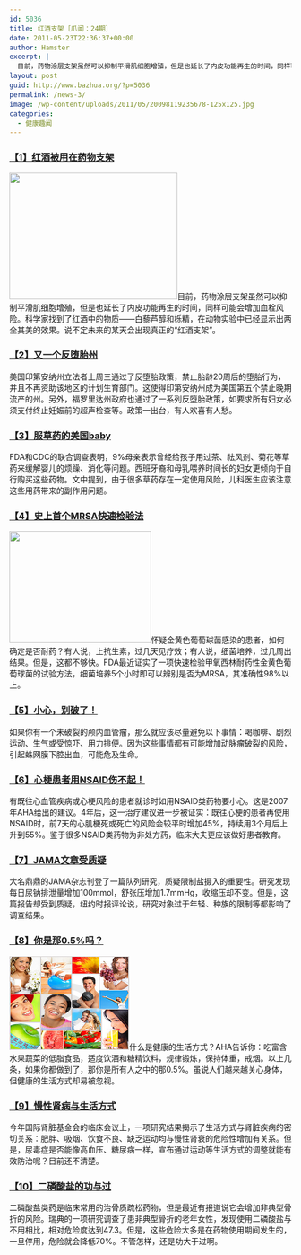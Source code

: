 ```yaml
---
id: 5036
title: 红酒支架［爪闻：24期］
date: 2011-05-23T22:36:37+00:00
author: Hamster
excerpt: |
  目前，药物涂层支架虽然可以抑制平滑肌细胞增殖，但是也延长了内皮功能再生的时间，同样可能会增加血栓风险。科学家找到了红酒中的物质——白藜芦醇和栎精，在动物实验中已经显示出两全其美的效果。说不定未来的某天会出现真正的“红酒支架”。
layout: post
guid: http://www.bazhua.org/?p=5036
permalink: /news-3/
image: /wp-content/uploads/2011/05/20098119235678-125x125.jpg
categories:
  - 健康趣闻
---
```

### [【1】红酒被用在药物支架](http://www.medscape.com/viewarticle/741921?sssdmh=dm1.684745&src=nldne)

[<img class="alignleft size-medium wp-image-5049" title="20098119235678" src="/wp-content/uploads/2011/05/20098119235678-300x225.jpg" alt="" width="300" height="225" srcset="/wp-content/uploads/2011/05/20098119235678-300x225.jpg 300w, /wp-content/uploads/2011/05/20098119235678-150x112.jpg 150w, /wp-content/uploads/2011/05/20098119235678-80x60.jpg 80w, /wp-content/uploads/2011/05/20098119235678.jpg 1024w" sizes="(max-width: 300px) 100vw, 300px" />](/wp-content/uploads/2011/05/20098119235678.jpg)目前，药物涂层支架虽然可以抑制平滑肌细胞增殖，但是也延长了内皮功能再生的时间，同样可能会增加血栓风险。科学家找到了红酒中的物质——白藜芦醇和栎精，在动物实验中已经显示出两全其美的效果。说不定未来的某天会出现真正的“红酒支架”。

### [【2】又一个反堕胎州](http://www.medscape.com/viewarticle/741715?sssdmh=dm1.684535&src=nldne)

美国印第安纳州立法者上周三通过了反堕胎政策，禁止胎龄20周后的堕胎行为，并且不再资助该地区的计划生育部门。这使得印第安纳州成为美国第五个禁止晚期流产的州。另外，福罗里达州政府也通过了一系列反堕胎政策，如要求所有妇女必须支付终止妊娠前的超声检查等。政策一出台，有人欢喜有人愁。

### [【3】服草药的美国baby](http://pediatrics.aappublications.org/cgi/reprint/peds.2010-2294v1)

FDA和CDC的联合调查表明，9%母亲表示曾经给孩子用过茶、祛风剂、菊花等草药来缓解婴儿的烦躁、消化等问题。西班牙裔和母乳喂养时间长的妇女更倾向于自行购买这些药物。文中提到，由于很多草药存在一定使用风险，儿科医生应该注意这些用药带来的副作用问题。

### [【4】史上首个MRSA快速检验法](http://www.fda.gov/NewsEvents/Newsroom/PressAnnouncements/ucm254512.htm)

[<img class="alignright size-full wp-image-5050" title="images" src="/wp-content/uploads/2011/05/images1.jpeg" alt="" width="253" height="199" srcset="/wp-content/uploads/2011/05/images1.jpeg 253w, /wp-content/uploads/2011/05/images1-150x117.jpeg 150w" sizes="(max-width: 253px) 100vw, 253px" />](/wp-content/uploads/2011/05/images1.jpeg)怀疑金黄色葡萄球菌感染的患者，如何确定是否耐药？有人说，上抗生素，过几天见疗效；有人说，细菌培养，过几周出结果。但是，这都不够快。FDA最近证实了一项快速检验甲氧西林耐药性金黄色葡萄球菌的试验方法，细菌培养5个小时即可以辨别是否为MRSA，其准确性98%以上。

### [【5】小心，别破了！](http://www.medscape.com/viewarticle/742144?sssdmh=dm1.685499&src=nldne)

如果你有一个未破裂的颅内血管瘤，那么就应该尽量避免以下事情：喝咖啡、剧烈运动、生气或受惊吓、用力排便。因为这些事情都有可能增加动脉瘤破裂的风险，引起蛛网膜下腔出血，可能危及生命。

### [【6】心梗患者用NSAID伤不起！](http://www.medscape.com/viewarticle/742364?sssdmh=dm1.686668&src=nldne)

有既往心血管疾病或心梗风险的患者就诊时如用NSAID类药物要小心。这是2007年AHA给出的建议。4年后，这一治疗建议进一步被证实：既往心梗的患者再使用NSAID时，前7天的心肌梗死或死亡的风险会较平时增加45%，持续用3个月后上升到55%。鉴于很多NSAID类药物为非处方药，临床大夫更应该做好患者教育。

### [【7】JAMA文章受质疑](http://www.nytimes.com/2011/05/04/health/research/04salt.html?_r=1)

大名鼎鼎的JAMA杂志刊登了一篇队列研究，质疑限制盐摄入的重要性。研究发现每日尿钠排泄量增加100mmol，舒张压增加1.7mmHg，收缩压却不变。但是，这篇报告却受到质疑，纽约时报评论说，研究对象过于年轻、种族的限制等都影响了调查结果。

### [【8】你是那0.5%吗？](http://www.medscape.com/viewarticle/742001?sssdmh=dm1.685016&src=nldne)

[<img class="alignleft size-full wp-image-5052" title="healthy-lifestyles" src="/wp-content/uploads/2011/05/healthy-lifestyles.jpg" alt="" width="214" height="167" />](/wp-content/uploads/2011/05/healthy-lifestyles.jpg)什么是健康的生活方式？AHA告诉你：吃富含水果蔬菜的低脂食品，适度饮酒和糖精饮料，规律锻炼，保持体重，戒烟。以上几条，如果你都做到了，那你是所有人之中的那0.5%。虽说人们越来越关心身体，但健康的生活方式却易被忽视。

### [【9】慢性肾病与生活方式](http://www.medscape.com/viewarticle/742119?sssdmh=dm1.685261&src=nldne)

今年国际肾脏基金会的临床会议上，一项研究结果揭示了生活方式与肾脏疾病的密切关系：肥胖、吸烟、饮食不良、缺乏运动均与慢性肾衰的危险性增加有关系。但是，尿毒症是否能像高血压、糖尿病一样，宣布通过运动等生活方式的调整就能有效防治呢？目前还不清楚。

### [【10】二磷酸盐的功与过](http://womens-health.jwatch.org/cgi/content/full/2011/504/1?q=etoc_jwwomen)

二磷酸盐类药是临床常用的治骨质疏松药物，但是最近有报道说它会增加非典型骨折的风险。瑞典的一项研究调查了患非典型骨折的老年女性，发现使用二磷酸盐与不用相比，相对危险度达到47.3。但是，这些危险大多是在药物使用期间发生的，一旦停用，危险就会降低70%。不管怎样，还是功大于过啊。
